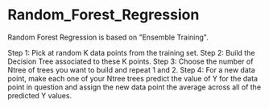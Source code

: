 # Random_Forest_Regression

Random Forest Regression is based on "Ensemble Training".

Step 1: Pick at random K data points from the training set.
Step 2: Build the Decision Tree associated to these K points.
Step 3: Choose the number of Ntree of trees you want to build and repeat 1 and 2.
Step 4: For a new data point, make each one of your Ntree trees predict the value of Y for the data point in question and assign the new data point the average across all of the predicted Y values.
